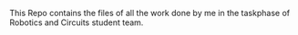 This Repo contains the files of all the work done by me in the taskphase of Robotics and Circuits student team.

